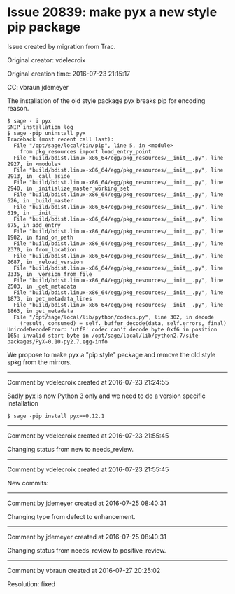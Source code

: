 # Issue 20839: make pyx a new style pip package

Issue created by migration from Trac.

Original creator: vdelecroix

Original creation time: 2016-07-23 21:15:17

CC:  vbraun jdemeyer

The installation of the old style package pyx breaks pip for encoding reason.

```
$ sage - i pyx
SNIP installation log
$ sage -pip uninstall pyx
Traceback (most recent call last):
  File "/opt/sage/local/bin/pip", line 5, in <module>
    from pkg_resources import load_entry_point
  File "build/bdist.linux-x86_64/egg/pkg_resources/__init__.py", line 2927, in <module>
  File "build/bdist.linux-x86_64/egg/pkg_resources/__init__.py", line 2913, in _call_aside
  File "build/bdist.linux-x86_64/egg/pkg_resources/__init__.py", line 2940, in _initialize_master_working_set
  File "build/bdist.linux-x86_64/egg/pkg_resources/__init__.py", line 626, in _build_master
  File "build/bdist.linux-x86_64/egg/pkg_resources/__init__.py", line 619, in __init__
  File "build/bdist.linux-x86_64/egg/pkg_resources/__init__.py", line 675, in add_entry
  File "build/bdist.linux-x86_64/egg/pkg_resources/__init__.py", line 1982, in find_on_path
  File "build/bdist.linux-x86_64/egg/pkg_resources/__init__.py", line 2370, in from_location
  File "build/bdist.linux-x86_64/egg/pkg_resources/__init__.py", line 2687, in _reload_version
  File "build/bdist.linux-x86_64/egg/pkg_resources/__init__.py", line 2335, in _version_from_file
  File "build/bdist.linux-x86_64/egg/pkg_resources/__init__.py", line 2503, in _get_metadata
  File "build/bdist.linux-x86_64/egg/pkg_resources/__init__.py", line 1873, in get_metadata_lines
  File "build/bdist.linux-x86_64/egg/pkg_resources/__init__.py", line 1863, in get_metadata
  File "/opt/sage/local/lib/python/codecs.py", line 302, in decode
    (result, consumed) = self._buffer_decode(data, self.errors, final)
UnicodeDecodeError: 'utf8' codec can't decode byte 0xf6 in position 165: invalid start byte in /opt/sage/local/lib/python2.7/site-packages/PyX-0.10-py2.7.egg-info
```


We propose to make pyx a "pip style" package and remove the old style spkg from the mirrors.


---

Comment by vdelecroix created at 2016-07-23 21:24:55

Sadly pyx is now Python 3 only and we need to do a version specific installation

```
$ sage -pip install pyx==0.12.1
```



---

Comment by vdelecroix created at 2016-07-23 21:55:45

Changing status from new to needs_review.


---

Comment by vdelecroix created at 2016-07-23 21:55:45

New commits:


---

Comment by jdemeyer created at 2016-07-25 08:40:31

Changing type from defect to enhancement.


---

Comment by jdemeyer created at 2016-07-25 08:40:31

Changing status from needs_review to positive_review.


---

Comment by vbraun created at 2016-07-27 20:25:02

Resolution: fixed
